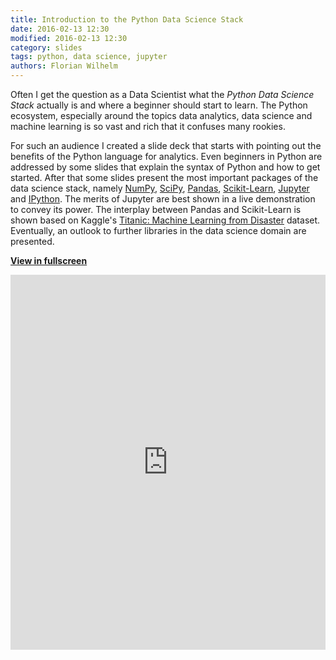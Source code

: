 ```yaml
---
title: Introduction to the Python Data Science Stack
date: 2016-02-13 12:30
modified: 2016-02-13 12:30
category: slides
tags: python, data science, jupyter
authors: Florian Wilhelm
---
```


Often I get the question as a Data Scientist what the *Python Data Science Stack*
actually is and where a beginner should start to learn. The Python ecosystem,
especially around the topics data analytics, data science and machine learning is
so vast and rich that it confuses many rookies.

For such an audience I created a slide deck that starts with pointing out the
benefits of the Python language for analytics. Even beginners in Python are
addressed by some slides that explain the syntax of Python and how to get
started. After that some slides present the most important packages of the data
science stack, namely [NumPy][], [SciPy][], [Pandas][], [Scikit-Learn][],
[Jupyter][] and [IPython][]. The merits of Jupyter are best shown in a live
demonstration to convey its power. The interplay between Pandas and
Scikit-Learn is shown based on Kaggle's [Titanic: Machine Learning from Disaster][]
dataset. Eventually, an outlook to further libraries in the data science domain
are presented.

**[View in fullscreen][]**
<iframe src="http://nbviewer.jupyter.org/format/slides/github/FlorianWilhelm/python_data-science_stack/blob/master/notebook.ipynb#/"
style="width: 100%; height: 600px" scrolling="no" marginwidth="0" marginheight="0" frameborder="0" vspace="0" hspace="0">
</iframe>

[NumPy]: http://www.numpy.org/
[SciPy]: http://www.scipy.org/
[Pandas]: http://pandas.pydata.org/
[Scikit-Learn]: http://scikit-learn.org/
[Jupyter]: http://jupyter.org/
[IPython]: http://ipython.org/
[Titanic: Machine Learning from Disaster]: https://www.kaggle.com/c/titanic
[View in fullscreen]: http://nbviewer.jupyter.org/format/slides/github/FlorianWilhelm/python_data-science_stack/blob/master/notebook.ipynb#/
